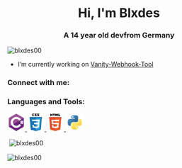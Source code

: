 <h1 align="center">Hi, I'm Blxdes</h1>
<h3 align="center">A 14 year old devfrom Germany</h3>

<p align="left"> <img src="https://komarev.com/ghpvc/?username=blxdes00&label=Profile%20views&color=0e75b6&style=flat" alt="blxdes00" /> </p>

- I’m currently working on [Vanity-Webhook-Tool](https://github.com/blxdes00/Vanity-Webhook-Tool)

<h3 align="left">Connect with me:</h3>
<p align="left">
</p>

<h3 align="left">Languages and Tools:</h3>
<p align="left"> <a href="https://www.w3schools.com/cs/" target="_blank" rel="noreferrer"> <img src="https://raw.githubusercontent.com/devicons/devicon/master/icons/csharp/csharp-original.svg" alt="csharp" width="40" height="40"/> </a> <a href="https://www.w3schools.com/css/" target="_blank" rel="noreferrer"> <img src="https://raw.githubusercontent.com/devicons/devicon/master/icons/css3/css3-original-wordmark.svg" alt="css3" width="40" height="40"/> </a> <a href="https://www.w3.org/html/" target="_blank" rel="noreferrer"> <img src="https://raw.githubusercontent.com/devicons/devicon/master/icons/html5/html5-original-wordmark.svg" alt="html5" width="40" height="40"/> </a> <a href="https://www.python.org" target="_blank" rel="noreferrer"> <img src="https://raw.githubusercontent.com/devicons/devicon/master/icons/python/python-original.svg" alt="python" width="40" height="40"/> </a> </p>

<p>&nbsp;<img align="center" src="https://github-readme-stats.vercel.app/api?username=blxdes00&show_icons=true&locale=en" alt="blxdes00" /></p>

<p><img align="center" src="https://github-readme-streak-stats.herokuapp.com/?user=blxdes00&" alt="blxdes00" /></p>

